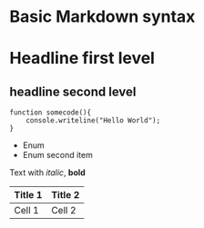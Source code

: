 # Basic Markdown syntax

# Headline first level

## headline second level

```
function somecode(){
    console.writeline("Hello World");
}
```

* Enum
* Enum second item

Text with *italic*, **bold**

|Title 1|Title 2|
|---|---|
|Cell 1|Cell 2|